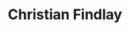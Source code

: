 ---
layout: author_page
title: "Christian Findlay"
sub_title: "About the Author"
image: "/assets/images/art/ChristianFindlay.jpg"
primary_author: true
bio: |
  Based in Melbourne, I'm a skilled Flutter and .NET developer, well-versed in Google Cloud Platform, Azure, and Firebase. Crafting user-centric apps with a unified codebase, I'm eager to collaborate on your Flutter project. Reach out via the contact link to connect!

social_accounts:
  - icon: "jam jam-linkedin"
    url: "https://www.linkedin.com/in/christian-findlay/"
  - icon: "jam jam-twitter"
    url: "https://twitter.com/CFDevelop"
  - icon: "jam jam-youtube"
    url: "https://www.youtube.com/@christianfindlay"
  - icon: "jam jam-facebook"
    url: "https://www.facebook.com/cfdevelop/"
  - icon: "jam jam-mastodon"
    url: "https://fluttercommunity.social/@cfdevelop"
---